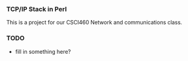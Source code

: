 ### TCP/IP Stack in Perl

  This is a project for our CSCI460 Network and communications class.

### TODO
 
  * fill in something here? 
